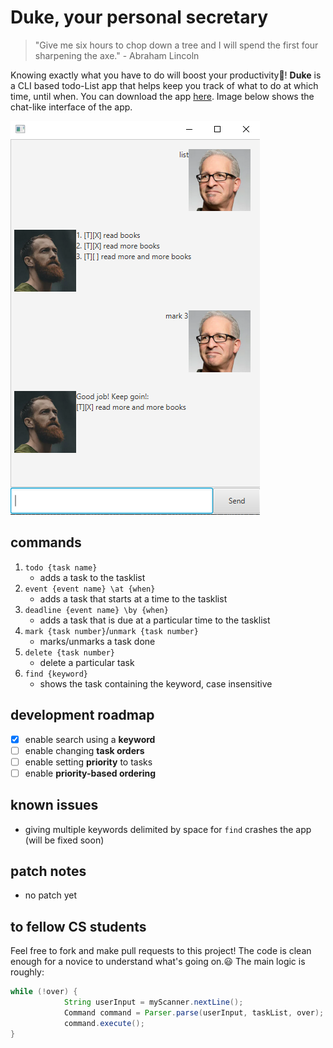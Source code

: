 # Duke, your personal secretary
> "Give me six hours to chop down a tree and I will spend the first four sharpening the axe." - Abraham Lincoln

Knowing exactly what you have to do will boost your productivity:rocket:!
**Duke** is a CLI based todo-List app that helps keep you track of what to do at which time, until when.
You can download the app [here](https://github.com/B1LLP4RK/ip). Image below shows the chat-like interface of the app.

![Contribution guidelines for this project](./Ui.png)

## commands
1. `todo {task name}`
    - adds a task to the tasklist
2. `event {event name} \at {when}`
    - adds a task that starts at a time to the tasklist
3. `deadline {event name} \by {when}`
    - adds a task that is due at a particular time to the tasklist
4. `mark {task number}`/`unmark {task number}`
    - marks/unmarks a task done
5. `delete {task number}`
    - delete a particular task
6. `find {keyword}`
    - shows the task containing the keyword, case insensitive
## development roadmap
- [x] enable search using a **keyword**
- [ ] enable changing **task orders**
- [ ] enable setting **priority** to tasks
- [ ] enable **priority-based ordering**
## known issues
- giving multiple keywords delimited by space for `find` crashes the app (will be fixed soon)
## patch notes
- no patch yet
## to fellow CS students
Feel free to fork and make pull requests to this project! The code is clean enough for a novice to understand what's going on.:smiley: The main logic is roughly:
```java
while (!over) {
            String userInput = myScanner.nextLine();
            Command command = Parser.parse(userInput, taskList, over);
            command.execute();
}           
```
